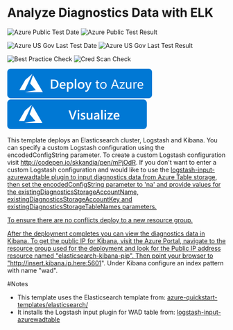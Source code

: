 # Analyze Diagnostics Data with ELK

![Azure Public Test Date](https://azurequickstartsservice.blob.core.windows.net/badges/application-workloads/elk/diagnostics-with-elk/PublicLastTestDate.svg)
![Azure Public Test Result](https://azurequickstartsservice.blob.core.windows.net/badges/application-workloads/elk/diagnostics-with-elk/PublicDeployment.svg)

![Azure US Gov Last Test Date](https://azurequickstartsservice.blob.core.windows.net/badges/application-workloads/elk/diagnostics-with-elk/FairfaxLastTestDate.svg)
![Azure US Gov Last Test Result](https://azurequickstartsservice.blob.core.windows.net/badges/application-workloads/elk/diagnostics-with-elk/FairfaxDeployment.svg)

![Best Practice Check](https://azurequickstartsservice.blob.core.windows.net/badges/application-workloads/elk/diagnostics-with-elk/BestPracticeResult.svg)
![Cred Scan Check](https://azurequickstartsservice.blob.core.windows.net/badges/application-workloads/elk/diagnostics-with-elk/CredScanResult.svg)

[![Deploy To Azure](https://raw.githubusercontent.com/Azure/azure-quickstart-templates/master/1-CONTRIBUTION-GUIDE/images/deploytoazure.svg?sanitize=true)](https://portal.azure.com/#create/Microsoft.Template/uri/https%3A%2F%2Fraw.githubusercontent.com%2FAzure%2Fazure-quickstart-templates%2Fmaster%2Fapplication-workloads%2Felk%2Fdiagnostics-with-elk%2Fazuredeploy.json)  [![Visualize](https://raw.githubusercontent.com/Azure/azure-quickstart-templates/master/1-CONTRIBUTION-GUIDE/images/visualizebutton.svg?sanitize=true)](http://armviz.io/#/?load=https%3A%2F%2Fraw.githubusercontent.com%2FAzure%2Fazure-quickstart-templates%2Fmaster%2Fapplication-workloads%2Felk%2Fdiagnostics-with-elk%2Fazuredeploy.json)

	

This template deploys an Elasticsearch cluster, Logstash and Kibana.
You can specify a custom Logstash configuration using the encodedConfigString parameter.
To create a custom Logstash configuration visit http://codepen.io/skkandia/pen/mPjOdR.
If you don't want to enter a custom Logstash configuration and would like to use the <a href="https://github.com/Azure/azure-diagnostics-tools/tree/master/Logstash/logstash-input-azurewadtable">logstash-input-azurewadtable plugin to
input diagnostics data from Azure Table storage, then set the encodedConfigString parameter to 'na' and provide values for the
existingDiagnosticsStorageAccountName, existingDiagnosticsStorageAccountKey and existingDiagnosticsStorageTableNames parameters.

To ensure there are no conflicts deploy to a new resource group.

After the deployment completes you can view the diagnostics data in Kibana. To get the public IP for Kibana, visit the Azure Portal, navigate to the resource group used for the deployment and look for the Public IP address resource named "elasticsearch-kibana-pip". Then point your browser to "http://insert.kibana.ip.here:5601". Under Kibana configure an index pattern with name "wad".

#Notes
- This template uses the Elasticsearch template from: <a href="../elasticsearch">azure-quickstart-templates/elasticsearch/<a/>
- It installs the Logstash input plugin for WAD table from: <a href="https://github.com/Azure/azure-diagnostics-tools/tree/master/Logstash/logstash-input-azurewadtable">logstash-input-azurewadtable



